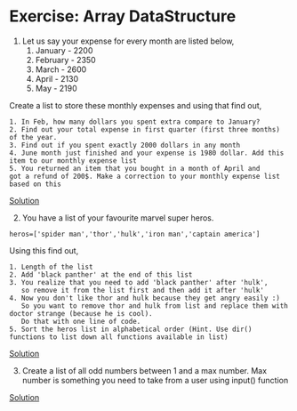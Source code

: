 # Exercise: Array DataStructure

1. Let us say your expense for every month are listed below,
	1. January -  2200
 	2. February - 2350
    3. March - 2600
    4. April - 2130
    5. May - 2190

Create a list to store these monthly expenses and using that find out,

    1. In Feb, how many dollars you spent extra compare to January?
    2. Find out your total expense in first quarter (first three months) of the year.
    3. Find out if you spent exactly 2000 dollars in any month
    4. June month just finished and your expense is 1980 dollar. Add this item to our monthly expense list
    5. You returned an item that you bought in a month of April and
    got a refund of 200$. Make a correction to your monthly expense list
    based on this

[Solution](https://github.com/Siva-2004/Python-Learn-and-Practice/blob/main/DSA%20in%20Python/List%20Problems/Excercises%20beginner/expense(Ex_1).py)

2. You have a list of your favourite marvel super heros.
```
heros=['spider man','thor','hulk','iron man','captain america']
```

Using this find out,

    1. Length of the list
    2. Add 'black panther' at the end of this list
    3. You realize that you need to add 'black panther' after 'hulk',
       so remove it from the list first and then add it after 'hulk'
    4. Now you don't like thor and hulk because they get angry easily :)
       So you want to remove thor and hulk from list and replace them with doctor strange (because he is cool).
       Do that with one line of code.
    5. Sort the heros list in alphabetical order (Hint. Use dir() functions to list down all functions available in list)

[Solution](https://github.com/Siva-2004/Python-Learn-and-Practice/blob/main/DSA%20in%20Python/List%20Problems/Excercises%20beginner/marvel(Ex_2).py)


3. Create a list of all odd numbers between 1 and a max number.
Max number is something you need to take from a user using input() function

[Solution](https://github.com/Siva-2004/Python-Learn-and-Practice/blob/main/DSA%20in%20Python/List%20Problems/Excercises%20beginner/createlist(Ex_3).py)
